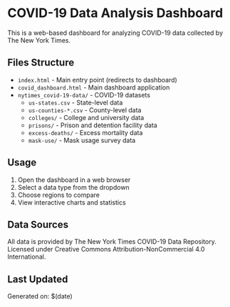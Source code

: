 # COVID-19 Data Analysis Dashboard

This is a web-based dashboard for analyzing COVID-19 data collected by The New York Times.

## Files Structure

- `index.html` - Main entry point (redirects to dashboard)
- `covid_dashboard.html` - Main dashboard application
- `nytimes_covid-19-data/` - COVID-19 datasets
  - `us-states.csv` - State-level data
  - `us-counties-*.csv` - County-level data
  - `colleges/` - College and university data
  - `prisons/` - Prison and detention facility data
  - `excess-deaths/` - Excess mortality data
  - `mask-use/` - Mask usage survey data

## Usage

1. Open the dashboard in a web browser
2. Select a data type from the dropdown
3. Choose regions to compare
4. View interactive charts and statistics

## Data Sources

All data is provided by The New York Times COVID-19 Data Repository.
Licensed under Creative Commons Attribution-NonCommercial 4.0 International.

## Last Updated

Generated on: $(date)
